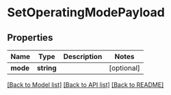 # SetOperatingModePayload

## Properties
Name | Type | Description | Notes
------------ | ------------- | ------------- | -------------
**mode** | **string** |  | [optional] 

[[Back to Model list]](../README.md#documentation-for-models) [[Back to API list]](../README.md#documentation-for-api-endpoints) [[Back to README]](../README.md)


